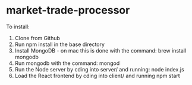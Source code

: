 # market-trade-processor

To install:
1. Clone from Github
2. Run npm install in the base directory
3. Install MongoDB - on mac this is done with the command: brew install mongodb
3. Run mongodb with the command: mongod
4. Run the Node server by cding into server/ and running: node index.js
5. Load the React frontend by cding into client/ and running npm start 
